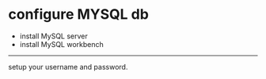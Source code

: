 # configure MYSQL db

- install MySQL server
- install MySQL workbench

---

setup your username and password.

